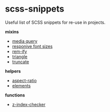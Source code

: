 # scss-snippets
Useful list of SCSS snippets for re-use in projects.

**mixins**
* [media query](mixins/media-query.scss)
* [responive font sizes](mixins/responsive-font-sizes.scss)
* [rem-ify](mixins/rem-ify.scss)
* [triangle](mixins/triangle.scss)
* [truncate](mixins/truncate.scss)

**helpers**
* [aspect-ratio](helpers/asapect-ratio.scss)
* [elements](helpers/elements.scss)

**functions**
* [z-index-checker](functions/z-index-checker.scss)
